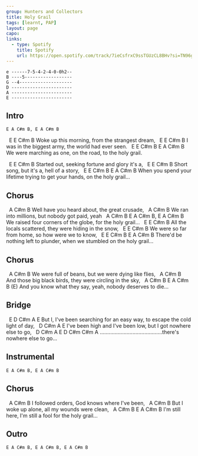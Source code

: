 ```yaml
---
group: Hunters and Collectors
title: Holy Grail
tags: [learnt, PAP]
layout: page
capo: 
links: 
  - type: Spotify
    title: Spotify
    url: https://open.spotify.com/track/7ieCsfrxC9ssTGUzCL8BHv?si=TN96gr20RNm2uMdj_CZTSA
---
```


```chordpro
e ------7-5-4-2-4-0-0h2--
B ----5------------------
G --4--------------------
D -----------------------
A -----------------------
E -----------------------
```

## Intro

```chordpro
E A C#m B, E A C#m B
```

&nbsp;    E             E                 C#m       B
Woke up this morning, from the strangest dream,
&nbsp;    E                     E         C#m            B
I was in the biggest army, the world had ever seen.
&nbsp;             E           E           C#m          B    E    A C#m B
We were marching as one, on the road, to the holy grail.

&nbsp;    E        E            C#m         B
Started out, seeking fortune and glory it's a,
&nbsp;    E      E                 C#m       B
Short song, but it's a, hell of a story,
&nbsp;              E                    E                 C#m           B    E    A C#m B
When you spend your lifetime trying to get your hands, on the holy grail...

## Chorus

&nbsp;    A                               C#m       B
Well have you heard about, the great crusade,
&nbsp;    A                          C#m        B
We ran into millions, but nobody got paid, yeah
&nbsp;    A                              C#m            B    E      A C#m B, E A C#m B
We raised four corners of the globe, for the holy grail...
&nbsp;    E                E                   C#m           B
All the locals scattered, they were hiding in the snow,
&nbsp;    E                    E        C#m            B
We were so far from home, so how were we to know,
&nbsp;                E               E                 C#m            B    E      A C#m B
There'd be nothing left to plunder, when we stumbled on the holy grail...

## Chorus

&nbsp;    A                                   C#m        B
We were full of beans, but we were dying like flies,
&nbsp;    A                                     C#m             B
And those big black birds, they were circling in the sky,
&nbsp;    A                              C#m    B            E       A C#m B  (E)
And you know what they say, yeah, nobody deserves to die...

## Bridge

&nbsp;    E            D                     C#m                     A        E
But I, I've been searching for an easy way, to escape the cold light of day,
&nbsp;               D                  C#m                    A       E
I've been high and I've been low, but I got nowhere else to go,
&nbsp;               D                  C#m                          A       E   D C#m C#m A
..........................................there's nowhere else to go...

## Instrumental

```chordpro
E A C#m B, E A C#m B
```

## Chorus

&nbsp;    A                   C#m                  B
I followed orders, God knows where I've been,
&nbsp;    A                     C#m                B
But I woke up alone, all my wounds were clean,
&nbsp;    A               C#m            B            E       A   C#m B
I'm still here,   I'm still a fool for the holy grail...

## Outro

```chordpro
E A C#m B, E A C#m B, E A C#m B
```
